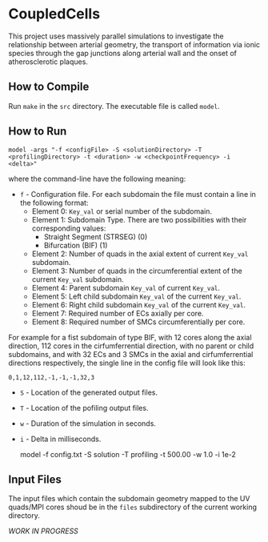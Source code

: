 CoupledCells
============

This project uses massively parallel simulations to investigate the relationship
between arterial geometry, the transport of information via ionic
species through the gap junctions along arterial wall and the onset of
atherosclerotic plaques.

How to Compile
--------------

Run `make` in the `src` directory. The executable file is called `model`.

How to Run
----------

    model -args "-f <configFile> -S <solutionDirectory> -T <profilingDirectory> -t <duration> -w <checkpointFrequency> -i <delta>"

 where the command-line have the following meaning:

* `f` - Configuration file. For each subdomain the file must contain a line in the following format: 
    * Element 0: `Key_val` or serial number of the subdomain.
    * Element 1: Subdomain Type. There are two possibilities with their corresponding values:
        + Straight Segment (STRSEG) (0)
		+ Bifurcation (BIF) (1)
    * Element 2: Number of quads in the axial extent of current `Key_val` subdomain.
    * Element 3: Number of quads in the circumferential extent of the current `Key_val` subdomain.
    * Element 4: Parent subdomain `Key_val` of current `Key_val`.
    * Element 5: Left child subdomain `Key_val` of the current `Key_val`.
    * Element 6: Right child subdomain `Key_val` of the current `Key_val`.
    * Element 7: Required number of ECs axially per core.
    * Element 8: Required number of SMCs circumferentially per core.
 
For example for a fist subdomain of type BIF, with 12 cores along the axial
direction, 112 cores in the cirfumferrential direction, with no parent or child
subdomains, and with 32 ECs and 3 SMCs in the axial and cirfumferrential
directions respectively, the single line in the config file will look like
this:

    0,1,12,112,-1,-1,-1,32,3
      
* `S` - Location of the generated output files.
* `T` - Location of the pofiling output files.
* `w` - Duration of the simulation in seconds.
* `i` - Delta in milliseconds.

    model -f config.txt -S solution -T profiling -t 500.00 -w 1.0 -i 1e-2

Input Files
-----------

The input files which contain the subdomain geometry mapped to the UV quads/MPI cores shoud be in
the `files` subdirectory of the current working directory.
    

*WORK IN PROGRESS*





